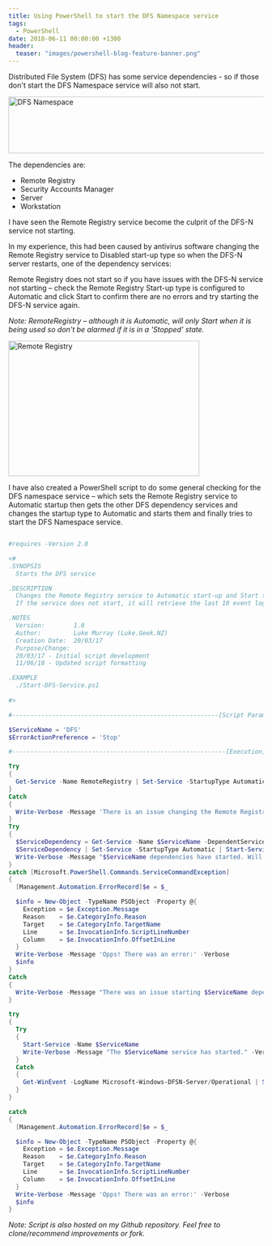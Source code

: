 ```yaml
---
title: Using PowerShell to start the DFS Namespace service
tags:
  - PowerShell
date: 2018-06-11 00:00:00 +1300
header:
  teaser: "images/powershell-blog-feature-banner.png"
---
```


Distributed File System (DFS) has some service dependencies - so if those don't start the DFS Namespace service will also not start.

<img class="alignnone" src="https://i1.wp.com/luke.geek.nz/wp-content/uploads/2016/12/121316_0835_DFSNamespac1.png?resize=584%2C112" alt="DFS Namespace" width="584" height="112" data-recalc-dims="1" />

The dependencies are:

 * Remote Registry
 * Security Accounts Manager
 * Server
 * Workstation

I have seen the Remote Registry service become the culprit of the DFS-N service not starting.

In my experience, this had been caused by antivirus software changing the Remote Registry service to Disabled start-up type so when the DFS-N server restarts, one of the dependency services:

Remote Registry does not start so if you have issues with the DFS-N service not starting – check the Remote Registry Start-up type is configured to Automatic and click Start to confirm there are no errors and try starting the DFS-N service again.

*Note: RemoteRegistry – although it is Automatic, will only Start when it is being used so don't be alarmed if it is in a 'Stopped' state.*
  
<img class="alignnone" src="https://i2.wp.com/luke.geek.nz/wp-content/uploads/2016/12/121316_0835_DFSNamespac2.png?resize=377%2C267" alt="Remote Registry" width="377" height="267" data-recalc-dims="1" />

I have also created a PowerShell script to do some general checking for the DFS namespace service – which sets the Remote Registry service to Automatic startup then gets the other DFS dependency services and changes the startup type to Automatic and starts them and finally tries to start the DFS Namespace service.

```powershell title="Start-DFS.ps1"

#requires -Version 2.0

<#
.SYNOPSIS
  Starts the DFS service

.DESCRIPTION
  Changes the Remote Registry service to Automatic start-up and Start the DFS NameSpace service dependencies, then start the DFS namespace service. 
  If the service does not start, it will retrieve the last 10 event log items from the DFS log.

.NOTES
  Version:        1.0
  Author:         Luke Murray (Luke.Geek.NZ)
  Creation Date:  20/03/17
  Purpose/Change: 
  20/03/17 - Initial script development
  11/06/18 - Updated script formatting

.EXAMPLE
  ./Start-DFS-Service.ps1
  
#>

#---------------------------------------------------------[Script Parameters]------------------------------------------------------

$ServiceName = 'DFS'
$ErrorActionPreference = 'Stop'

#-----------------------------------------------------------[Execution]------------------------------------------------------------

Try 
{
  Get-Service -Name RemoteRegistry | Set-Service -StartupType Automatic
}
Catch 
{
  Write-Verbose -Message 'There is an issue changing the Remote Registry Service to Automatic Startup Type' -Verbose
}
Try
{
  $ServiceDependency = Get-Service -Name $ServiceName -DependentServices
  $ServiceDependency | Set-Service -StartupType Automatic | Start-Service
  Write-Verbose -Message "$ServiceName dependencies have started. Will now try starting the $ServiceName service.." -Verbose
}
catch [Microsoft.PowerShell.Commands.ServiceCommandException]
{
  [Management.Automation.ErrorRecord]$e = $_

  $info = New-Object -TypeName PSObject -Property @{
    Exception = $e.Exception.Message
    Reason    = $e.CategoryInfo.Reason
    Target    = $e.CategoryInfo.TargetName
    Line      = $e.InvocationInfo.ScriptLineNumber
    Column    = $e.InvocationInfo.OffsetInLine
  }
  Write-Verbose -Message 'Opps! There was an error:' -Verbose
  $info
}
Catch 
{
  Write-Verbose -Message "There was an issue starting $ServiceName dependencies" -Verbose
}

try
{
  Try
  {
    Start-Service -Name $ServiceName
    Write-Verbose -Message "The $ServiceName service has started." -Verbose
  }
  Catch 
  {
    Get-WinEvent -LogName Microsoft-Windows-DFSN-Server/Operational | Select-Object -Last 10
  }
}

catch
{
  [Management.Automation.ErrorRecord]$e = $_

  $info = New-Object -TypeName PSObject -Property @{
    Exception = $e.Exception.Message
    Reason    = $e.CategoryInfo.Reason
    Target    = $e.CategoryInfo.TargetName
    Line      = $e.InvocationInfo.ScriptLineNumber
    Column    = $e.InvocationInfo.OffsetInLine
  }
  Write-Verbose -Message 'Opps! There was an error:' -Verbose
  $info
}
```

*Note: Script is also hosted on my Github repository. Feel free to
clone/recommend improvements or fork.*
